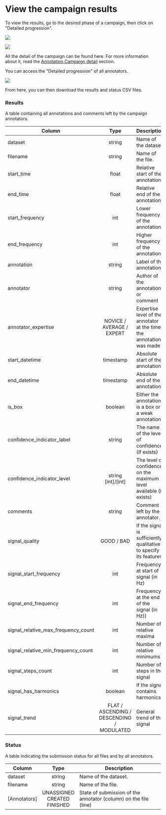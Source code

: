 # View the campaign results

To view the results, go to the desired phase of a campaign, then click on "Detailed progression".

![](/campaign-creator/campaign-detail-actions.png)

![](/campaigns/campaign-detail.png)

All the detail of the campaign can be found here.
For more information about it, read the [Annotation Campaign detail](../campaign.md#campaign-detail) section.

You can access the "Detailed progression" of all annotators.

![](/campaign-creator/annotator-progression.png)

From here, you can then download the results and status CSV files.

### Results

A table containing all annotations and comments left by the campaign annotators.

| Column                              |                   Type                    | Description                                                          |
|-------------------------------------|:-----------------------------------------:|----------------------------------------------------------------------|
| dataset                             |                  string                   | Name of the dataset.                                                 |
| filename                            |                  string                   | Name of the file.                                                    |
| start_time                          |                   float                   | Relative start of the annotation                                     |
| end_time                            |                   float                   | Relative end of the annotation                                       |
| start_frequency                     |                    int                    | Lower frequency of the annotation                                    |
| end_frequency                       |                    int                    | Higher frequency of the annotation                                   |
| annotation                          |                  string                   | Label of the annotation                                              |
| annotator                           |                  string                   | Author of the annotation or comment                                  |
| annotator_expertise                 |         NOVICE / AVERAGE / EXPERT         | Expertise level of the annotator at the time the annotation was made |
| start_datetime                      |                 timestamp                 | Absolute start of the annotation                                     |
| end_datetime                        |                 timestamp                 | Absolute end of the annotation                                       |
| is_box                              |                  boolean                  | Either the annotation is a box or a weak annotation                  |
| confidence_indicator_label          |                  string                   | The name of the level of confidence (if exists)                      |
| confidence_indicator_level          |          string<br/>[int]/[int]           | The level of confidence on the maximum level available (if exists)   |
| comments                            |                  string                   | Comment left by the annotator.                                       |
| signal_quality                      |                GOOD / BAD                 | If the signal is sufficiently qualitative to specify its features    |
| signal_start_frequency              |                    int                    | Frequency at start of signal (in Hz)                                 |
| signal_end_frequency                |                    int                    | Frequency at the end of the signal (in Hz))                          |
| signal_relative_max_frequency_count |                    int                    | Number of relative maxima                                            |
| signal_relative_min_frequency_count |                    int                    | Number of relative minimums                                          |
| signal_steps_count                  |                    int                    | Number of steps in the signal                                        |
| signal_has_harmonics                |                  boolean                  | If the signal contains harmonics                                     |
| signal_trend                        | FLAT / ASCENDING / DESCENDING / MODULATED | General trend of the signal                                          |

### Status

A table indicating the submission status for all files and by all annotators.

| Column       |                  Type                  | Description                                                      |
|--------------|:--------------------------------------:|------------------------------------------------------------------|
| dataset      |                 string                 | Name of the dataset.                                             |
| filename     |                 string                 | Name of the file.                                                |
| [Annotators] | UNASSIGNED <br/>CREATED <br/> FINISHED | State of submission of the annotator (column) on the file (line) |
